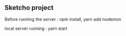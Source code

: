 ## Sketcho project

Before running the server :
npm install,
yarn add nodemon

local server running :
yarn start



